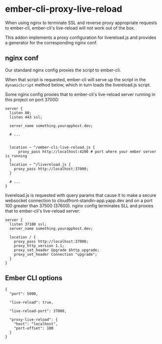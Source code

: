 # ember-cli-proxy-live-reload

When using nginx to terminate SSL and reverse proxy appropriate requests to ember-cli, ember-cli's live-reload will not work out of the box.

This addon implements a proxy configuration for livereload.js and provides a generator for the corresponding nginx conf.

## nginx conf

Our standard nginx config proxies the script to ember-cli.

When that script is requested, ember-cli will serve up the script in the `dynamicScript` method below, which in turn loads the livereload.js script.

Some nginx config proxies that to ember-cli's live-reload server running in this project on port 37000:

    server {
      listen 80;
      listen 443 ssl;

      server_name something.yourapphost.dev;

      # ...
      

      location ~ ^/ember-cli-live-reload.js {
          proxy_pass http://localhost:4200 # port where your ember server is running
      }
      location ~ ^/livereload.js {
        proxy_pass http://localhost:37000;
      }

      # ...
    }

livereload.js is requested with query params that cause it to make a
secure websocket connection to cloudfront-standin-app.yapp.dev and on
a port 100 greater than 37500 (37600). nginx config terminates SLL
and proxies that to ember-cli's live-reload server:

    server {
      listen 37100 ssl;
      server_name something.yourapphost.dev;

      location / {
        proxy_pass http://localhost:37000;
        proxy_http_version 1.1;
        proxy_set_header Upgrade $http_upgrade;
        proxy_set_header Connection "upgrade";
      }
    }

## Ember CLI options

    {
      "port": 5000, 

      "live-reload": true,

      "live-reload-port": 37000,

      "proxy-live-reload": {
        "host": "localhost",
        "port-offset": 100
      }
    }


